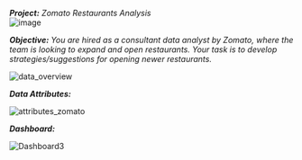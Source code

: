 ***Project:*** *Zomato Restaurants Analysis*  
![image](https://github.com/user-attachments/assets/19e4e3ad-955a-411a-a9cb-8ceb45dad94f)


***Objective:*** *You are hired as a consultant data analyst by Zomato, where the team is looking to expand and open restaurants. Your task is to develop strategies/suggestions for opening newer restaurants.*

![data_overview](https://github.com/user-attachments/assets/b6a5ea03-42a6-47d5-a1fe-36964342624e)


***Data Attributes:***

![attributes_zomato](https://github.com/user-attachments/assets/a2fece16-58d5-4c86-a94d-d8e55e1629c0)

***Dashboard:***

![Dashboard3](https://github.com/user-attachments/assets/8b9f47f2-472e-4b7f-8834-6550a23596e7)
